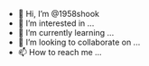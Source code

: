 - 👋 Hi, I’m @1958shook
- 👀 I’m interested in ...
- 🌱 I’m currently learning ...
- 💞️ I’m looking to collaborate on ...
- 📫 How to reach me ...

<!---
1958shook/1958shook is a ✨ special ✨ repository because its `README.md` (this file) appears on your GitHub profile.
You can click the Preview link to take a look at your changes.
--->
